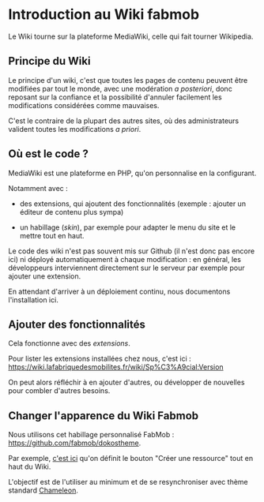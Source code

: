 # Introduction au Wiki fabmob

Le Wiki tourne sur la plateforme MediaWiki, celle qui fait tourner Wikipedia.

## Principe du Wiki

Le principe d'un wiki, c'est que toutes les pages de contenu peuvent être modifiées par tout le monde, avec une modération *a posteriori*, donc reposant sur la confiance et la possibilité d'annuler facilement les modifications considérées comme mauvaises. 

C'est le contraire de la plupart des autres sites, où des administrateurs valident toutes les modifications *a priori*.

## Où est le code ? 

MediaWiki est une plateforme en PHP, qu'on personnalise en la configurant. 

Notamment avec :

- des extensions, qui ajoutent des fonctionnalités (exemple : ajouter un éditeur de contenu plus sympa) 

- un habillage (*skin*), par exemple pour adapter le menu du site et le mettre tout en haut.

Le code des wiki n'est pas souvent mis sur Github (il n'est donc pas encore ici) ni déployé automatiquement à chaque modification : en général, les développeurs interviennent directement sur le serveur par exemple pour ajouter une extension.

En attendant d'arriver à un déploiement continu, nous documentons l'installation ici.

## Ajouter des fonctionnalités

Cela fonctionne avec des *extensions*.

Pour lister les extensions installées chez nous, c'est ici : https://wiki.lafabriquedesmobilites.fr/wiki/Sp%C3%A9cial:Version

On peut alors réfléchir à en ajouter d'autres, ou développer de nouvelles pour combler d'autres besoins.

## Changer l'apparence du Wiki Fabmob

Nous utilisons cet habillage personnalisé FabMob : https://github.com/fabmob/dokostheme. 

Par exemple, [c'est ici](https://github.com/fabmob/dokostheme/blob/master/chameleon-component/FabmobButtonBar.php#L35) qu'on définit le bouton "Créer une ressource" tout en haut du Wiki.

L'objectif est de l'utiliser au minimum et de se resynchroniser avec thème standard [Chameleon](https://www.mediawiki.org/wiki/Skin:Chameleon).




